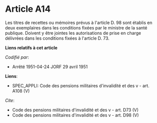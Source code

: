 # Article A14

Les titres de recettes ou mémoires prévus à l'article D. 98 sont établis en deux exemplaires dans les conditions fixées par
le ministre de la santé publique. Doivent y être jointes les autorisations de prise en charge délivrées dans les conditions
fixées à l'article D. 73.

**Liens relatifs à cet article**

_Codifié par_:

  - Arrêté 1951-04-24 JORF 29 avril 1951

**Liens**:

  - SPEC_APPLI: Code des pensions militaires d'invalidité et des v - art. A108 (V)

_Cite_:

  - Code des pensions militaires d'invalidité et des v - art. D73 (V)
  - Code des pensions militaires d'invalidité et des v - art. D98 (V)
